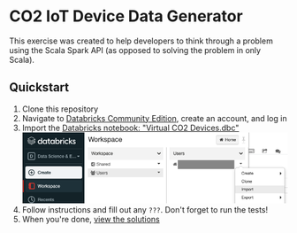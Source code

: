 # CO2 IoT Device Data Generator
This exercise was created to help developers to think through a problem using the Scala Spark API (as opposed to solving the problem in only Scala).

## Quickstart
1. Clone this repository
2. Navigate to [Databricks Community Edition](https://community.cloud.databricks.com/), create an account, and log in
3. Import the [Databricks notebook: "Virtual CO2 Devices.dbc"](Virtual%20CO2%20Devices.dbc)
![databricks-import](databricks-import-dbc.png)
4. Follow instructions and fill out any `???`. Don't forget to run the tests!
5. When you're done, [view the solutions](./solutions/Virtual%20CO2%20Devices%20-%20Solutions.html)
